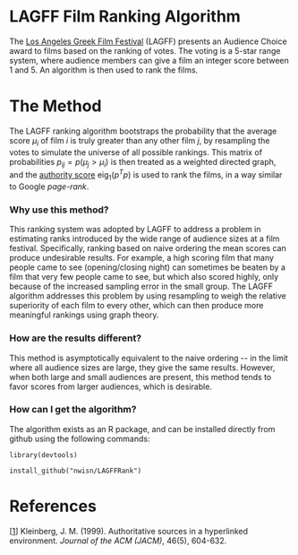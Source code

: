 # LAGFF Film Ranking Algorithm

The [Los Angeles Greek Film Festival](http://lagff.org/) (LAGFF) presents an Audience Choice award to films based on the ranking of votes. The voting is a 5-star range system, where audience members can give a film an integer score between 1 and 5. An algorithm is then used to rank the films.

# The Method
The LAGFF ranking algorithm bootstraps the probability that the average score $\mu_i$ of film $i$ is truly greater than any other film $j$, by resampling the votes to simulate the universe of all possible rankings. This matrix of probabilities $p_{ij}=p(\mu_j \gt \mu_i)$ is then treated as a weighted directed graph, and the [authority score](http://citeseerx.ist.psu.edu/viewdoc/summary?doi=10.1.1.418.3908) $\text{eig}_1(p^Tp)$ is used to rank the films, in a way similar to Google *page-rank*.

### Why use this method?
This ranking system was adopted by LAGFF to address a problem in estimating ranks introduced by the wide range of audience sizes at a film festival. Specifically, ranking based on naive ordering the mean scores can produce undesirable results. For example, a high scoring film that many people came to see (opening/closing night) can sometimes be beaten by a film that very few people came to see, but which also scored highly, only because of the increased sampling error in the small group. The LAGFF algorithm addresses this problem by using resampling to weigh the relative superiority of each film to every other, which can then produce more meaningful rankings using graph theory.

### How are the results different?
This method is asymptotically equivalent to the naive ordering -- in the limit where all audience sizes are large, they give the same results. However, when both large and small audiences are present, this method tends to favor scores from larger audiences, which is desirable. 

### How can I get the algorithm?
The algorithm exists as an R package, and can be installed directly from github using the following commands:

`library(devtools)`

`install_github("nwisn/LAGFFRank")`

# References
[[1](http://citeseerx.ist.psu.edu/viewdoc/summary?doi=10.1.1.418.3908)] Kleinberg, J. M. (1999). Authoritative sources in a hyperlinked environment. *Journal of the ACM (JACM)*, 46(5), 604-632.



